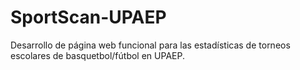 # SportScan-UPAEP
Desarrollo de página web funcional para las estadísticas de torneos escolares de basquetbol/fútbol en UPAEP.
